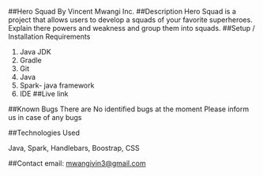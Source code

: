 ##Hero Squad
By Vincent Mwangi Inc.
##Description
Hero Squad is a project that allows users to develop a squads of your favorite superheroes.
Explain there powers and weakness and group them into squads.
##Setup / Installation Requirements
 1. Java JDK 
 2. Gradle 
 3. Git  
 4. Java 
 5. Spark- java framework 
 6. IDE
##Live link
 
##Known Bugs
 There are No identified bugs at the moment
Please inform us in case of any bugs

##Technologies Used

Java, Spark, Handlebars, Boostrap, CSS 

##Contact
email: mwangivin3@gmail.com


 